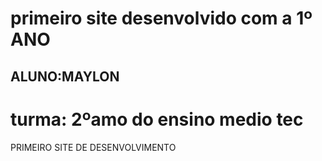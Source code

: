 # primeiro site desenvolvido com a 1º ANO
## ALUNO:MAYLON
# turma: 2ºamo do ensino medio tec
PRIMEIRO SITE DE DESENVOLVIMENTO
